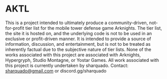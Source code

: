 # AKTL
This is a project intended to ultimately produce a community-driven, not-for-profit tier list for the mobile tower defense game Arknights. The tier list, the site it is hosted on, and the underlying code is not to be used in an exclusive or profit-driven manner. It is intended to provide a source of information, discussion, and entertainment, but is not to be treated as inherently factual due to the subjective nature of tier lists. None of the works associated with this project are associated with Arknights, Hypergryph, Studio Montagne, or Yostar Games. All work associated with this project is currently undertaken by sharquado. Contact: sharquado@gmail.com or discord.gg/sharquado
